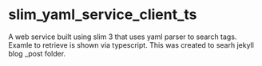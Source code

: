 # slim_yaml_service_client_ts
A web service built using slim 3 that uses yaml parser to search tags. Examle to retrieve is shown via typescript. This was created to searh jekyll blog _post folder.

